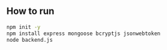 ## How to run
```bash
npm init -y
npm install express mongoose bcryptjs jsonwebtoken
node backend.js
```
